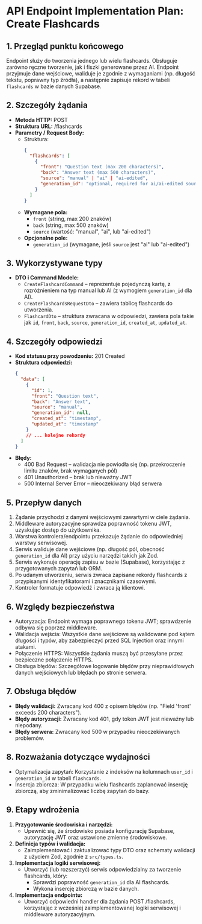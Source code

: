 # API Endpoint Implementation Plan: Create Flashcards

## 1. Przegląd punktu końcowego

Endpoint służy do tworzenia jednego lub wielu flashcards. Obsługuje zarówno ręczne tworzenie, jak i fiszki generowane przez AI. Endpoint przyjmuje dane wejściowe, waliduje je zgodnie z wymaganiami (np. długość tekstu, poprawny typ źródła), a następnie zapisuje rekord w tabeli `flashcards` w bazie danych Supabase.

## 2. Szczegóły żądania

- **Metoda HTTP:** POST
- **Struktura URL:** /flashcards
- **Parametry / Request Body:**
  - Struktura:
    ```json
    {
      "flashcards": [
        {
          "front": "Question text (max 200 characters)",
          "back": "Answer text (max 500 characters)",
          "source": "manual" | "ai" | "ai-edited",
          "generation_id": "optional, required for ai/ai-edited sources"
        }
      ]
    }
    ```
  - **Wymagane pola:**
    - `front` (string, max 200 znaków)
    - `back` (string, max 500 znaków)
    - `source` (wartość: "manual", "ai", lub "ai-edited")
  - **Opcjonalne pole:**
    - `generation_id` (wymagane, jeśli `source` jest "ai" lub "ai-edited")

## 3. Wykorzystywane typy

- **DTO i Command Modele:**
  - `CreateFlashcardCommand` – reprezentuje pojedynczą kartę, z rozróżnieniem na typ manual lub AI (z wymogiem `generation_id` dla AI).
  - `CreateFlashcardsRequestDto` – zawiera tablicę flashcards do utworzenia.
  - `FlashcardDto` – struktura zwracana w odpowiedzi, zawiera pola takie jak `id`, `front`, `back`, `source`, `generation_id`, `created_at`, `updated_at`.

## 4. Szczegóły odpowiedzi

- **Kod statusu przy powodzeniu:** 201 Created
- **Struktura odpowiedzi:**
  ```json
  {
    "data": [
      {
        "id": 1,
        "front": "Question text",
        "back": "Answer text",
        "source": "manual",
        "generation_id": null,
        "created_at": "timestamp",
        "updated_at": "timestamp"
      }
      // ... kolejne rekordy
    ]
  }
  ```
- **Błędy:**
  - 400 Bad Request – walidacja nie powiodła się (np. przekroczenie limitu znaków, brak wymaganych pól)
  - 401 Unauthorized – brak lub nieważny JWT
  - 500 Internal Server Error – nieoczekiwany błąd serwera

## 5. Przepływ danych

1. Żądanie przychodzi z danymi wejściowymi zawartymi w ciele żądania.
2. Middleware autoryzacyjne sprawdza poprawność tokenu JWT, uzyskując dostęp do użytkownika.
3. Warstwa kontrolera/endpointu przekazuje żądanie do odpowiedniej warstwy serwisowej.
4. Serwis waliduje dane wejściowe (np. długość pól, obecność `generation_id` dla AI) przy użyciu narzędzi takich jak Zod.
5. Serwis wykonuje operację zapisu w bazie (Supabase), korzystając z przygotowanych zapytań lub ORM.
6. Po udanym utworzeniu, serwis zwraca zapisane rekordy flashcards z przypisanymi identyfikatorami i znacznikami czasowymi.
7. Kontroler formatuje odpowiedź i zwraca ją klientowi.

## 6. Względy bezpieczeństwa

- Autoryzacja: Endpoint wymaga poprawnego tokenu JWT; sprawdzenie odbywa się poprzez middleware.
- Walidacja wejścia: Wszystkie dane wejściowe są walidowane pod kątem długości i typów, aby zabezpieczyć przed SQL Injection oraz innymi atakami.
- Połączenie HTTPS: Wszystkie żądania muszą być przesyłane przez bezpieczne połączenie HTTPS.
- Obsługa błędów: Szczegółowe logowanie błędów przy nieprawidłowych danych wejściowych lub błędach po stronie serwera.

## 7. Obsługa błędów

- **Błędy walidacji:** Zwracany kod 400 z opisem błędów (np. "Field 'front' exceeds 200 characters").
- **Błędy autoryzacji:** Zwracany kod 401, gdy token JWT jest nieważny lub niepodany.
- **Błędy serwera:** Zwracany kod 500 w przypadku nieoczekiwanych problemów.

## 8. Rozważania dotyczące wydajności

- Optymalizacja zapytań: Korzystanie z indeksów na kolumnach `user_id` i `generation_id` w tabeli `flashcards`.
- Insercja zbiorcza: W przypadku wielu flashcards zaplanować insercję zbiorczą, aby zminimalizować liczbę zapytań do bazy.

## 9. Etapy wdrożenia

1. **Przygotowanie środowiska i narzędzi:**
   - Upewnić się, że środowisko posiada konfigurację Supabase, autoryzację JWT oraz ustawione zmienne środowiskowe.
2. **Definicja typów i walidacja:**
   - Zaimplementować i zaktualizować typy DTO oraz schematy walidacji z użyciem Zod, zgodnie z `src/types.ts`.
3. **Implementacja logiki serwisowej:**
   - Utworzyć (lub rozszerzyć) serwis odpowiedzialny za tworzenie flashcards, który:
     - Sprawdzi poprawność `generation_id` dla AI flashcards.
     - Wykona insercję zbiorczą w bazie danych.
4. **Implementacja endpointu:**
   - Utworzyć odpowiedni handler dla żądania POST /flashcards, korzystając z wcześniej zaimplementowanej logiki serwisowej i middleware autoryzacyjnym.
